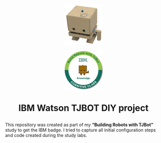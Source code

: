 
<p align="center"> <img src="./misc/tjbot1.png" width="25%"> </p>

<p align="center"> <img src="./misc/badge.png" width="25%"> </p>

# <p align="center"> IBM Watson TJBOT DIY project </p>

This repository was created as part of my **“Building Robots with TJBot”** study to get the IBM badge. I tried to capture all initial configuration steps and code created during the study labs.

